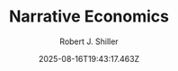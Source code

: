---
title: "Narrative Economics"
date: "2025-08-16T19:43:17.463Z"
author: "Robert J. Shiller"
read_year: "NO"
recommendation: '3'
url: /bookshelf/narrative-economics
---